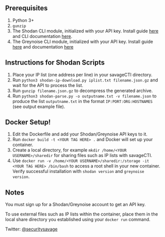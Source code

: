 ## Prerequisites

1. Python 3+
2. ```gunzip```
3. The Shodan CLI module, initialized with your API key. Install guide [here](https://help.shodan.io/command-line-interface/0-installation) and CLI documentation [here](https://cli.shodan.io/).
4. The Greynoise CLI module, initialized with your API key. Install guide [here](https://developer.greynoise.io/docs/libraries-sample-code) and documentation [here](https://greynoise.readthedocs.io/en/latest/)

## Instructions for Shodan Scripts

1. Place your IP list (one address per line) in your savageCTI directory.
2. Run ```python3 shodan-ip-download.py iplist.txt filename.json.gz``` and wait for the API to process the list.
3. Run ```gunzip filename.json.gz``` to decompress the generated archive.
4. Run ```python3 shodan-parse.py -o outputname.txt -v filename.json``` to produce the list ```outputname.txt``` in the format ```IP:PORT:ORG:HOSTNAMES``` (see output example file).

## Docker Setup!

1. Edit the Dockerfile and add your Shodan/Greynoise API keys to it.
2. Run ```docker build -t <YOUR TAG HERE> .``` and Docker will set up your container.
3. Create a local directory, for example ```mkdir /home/<YOUR USERNAME>/sharedir``` for sharing files such as IP lists with savageCTI.
4. Use ```docker run -v /home/<YOUR USERNAME>/sharedir:/storage -it <YOUR TAG HERE> /bin/bash``` to access a root shell in your new container. Verify successful installation with ```shodan version``` and ```greynoise version```.

## Notes

You must sign up for a Shodan/Greynoise account to get an API key.

To use external files such as IP lists within the container, place them in the local share directory you established using your ```docker run``` command.

Twitter: [@securitysavage](https://twitter.com/securitysavage)